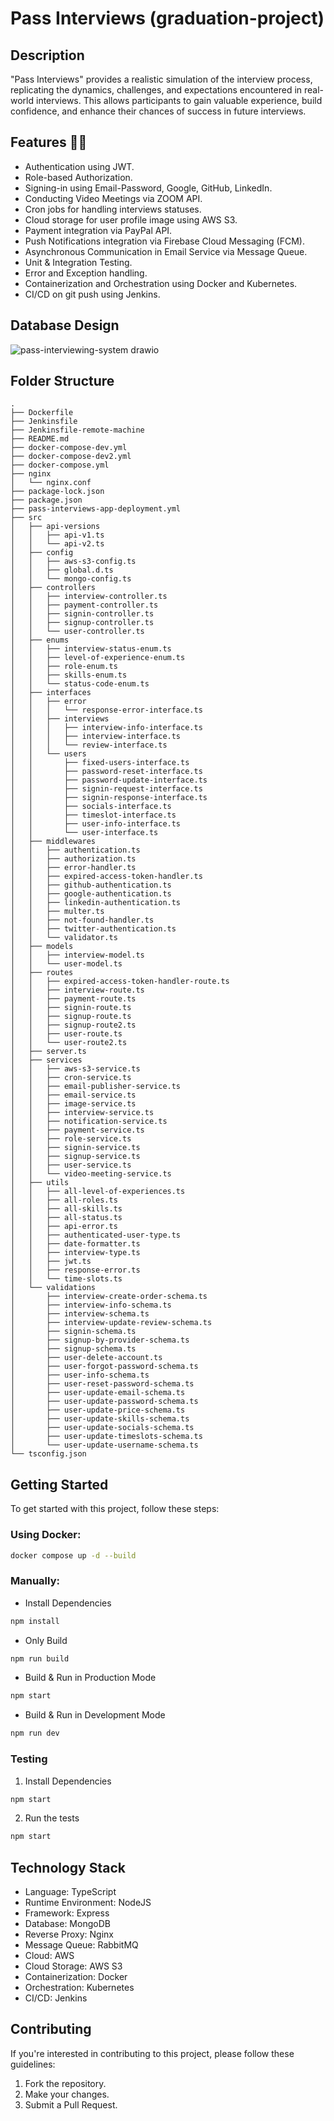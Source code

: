 # Pass Interviews (graduation-project)

## Description
"Pass Interviews" provides a realistic simulation of the interview process, replicating the dynamics, challenges, and expectations encountered in real-world interviews. This allows participants to gain valuable experience, build confidence, and enhance their chances of success in future interviews.



## Features 🚀🚀
- Authentication using JWT.
- Role-based Authorization.
- Signing-in using Email-Password, Google, GitHub, LinkedIn.
- Conducting Video Meetings via ZOOM API.
- Cron jobs for handling interviews statuses.
- Cloud storage for user profile image using AWS S3.
- Payment integration via PayPal API.
- Push Notifications integration via Firebase Cloud Messaging (FCM).
- Asynchronous Communication in Email Service via Message Queue.
- Unit & Integration Testing.
- Error and Exception handling.
- Containerization and Orchestration using Docker and Kubernetes.
- CI/CD on git push using Jenkins.


## Database Design
![pass-interviewing-system drawio](https://github.com/omarhosny206/graduation-project/assets/58389695/41ba4172-24e9-40e1-b218-ebde12ee47d7)

## Folder Structure
```
.
├── Dockerfile
├── Jenkinsfile
├── Jenkinsfile-remote-machine
├── README.md
├── docker-compose-dev.yml
├── docker-compose-dev2.yml
├── docker-compose.yml
├── nginx
│   └── nginx.conf
├── package-lock.json
├── package.json
├── pass-interviews-app-deployment.yml
├── src
│   ├── api-versions
│   │   ├── api-v1.ts
│   │   └── api-v2.ts
│   ├── config
│   │   ├── aws-s3-config.ts
│   │   ├── global.d.ts
│   │   └── mongo-config.ts
│   ├── controllers
│   │   ├── interview-controller.ts
│   │   ├── payment-controller.ts
│   │   ├── signin-controller.ts
│   │   ├── signup-controller.ts
│   │   └── user-controller.ts
│   ├── enums
│   │   ├── interview-status-enum.ts
│   │   ├── level-of-experience-enum.ts
│   │   ├── role-enum.ts
│   │   ├── skills-enum.ts
│   │   └── status-code-enum.ts
│   ├── interfaces
│   │   ├── error
│   │   │   └── response-error-interface.ts
│   │   ├── interviews
│   │   │   ├── interview-info-interface.ts
│   │   │   ├── interview-interface.ts
│   │   │   └── review-interface.ts
│   │   └── users
│   │       ├── fixed-users-interface.ts
│   │       ├── password-reset-interface.ts
│   │       ├── password-update-interface.ts
│   │       ├── signin-request-interface.ts
│   │       ├── signin-response-interface.ts
│   │       ├── socials-interface.ts
│   │       ├── timeslot-interface.ts
│   │       ├── user-info-interface.ts
│   │       └── user-interface.ts
│   ├── middlewares
│   │   ├── authentication.ts
│   │   ├── authorization.ts
│   │   ├── error-handler.ts
│   │   ├── expired-access-token-handler.ts
│   │   ├── github-authentication.ts
│   │   ├── google-authentication.ts
│   │   ├── linkedin-authentication.ts
│   │   ├── multer.ts
│   │   ├── not-found-handler.ts
│   │   ├── twitter-authentication.ts
│   │   └── validator.ts
│   ├── models
│   │   ├── interview-model.ts
│   │   └── user-model.ts
│   ├── routes
│   │   ├── expired-access-token-handler-route.ts
│   │   ├── interview-route.ts
│   │   ├── payment-route.ts
│   │   ├── signin-route.ts
│   │   ├── signup-route.ts
│   │   ├── signup-route2.ts
│   │   ├── user-route.ts
│   │   └── user-route2.ts
│   ├── server.ts
│   ├── services
│   │   ├── aws-s3-service.ts
│   │   ├── cron-service.ts
│   │   ├── email-publisher-service.ts
│   │   ├── email-service.ts
│   │   ├── image-service.ts
│   │   ├── interview-service.ts
│   │   ├── notification-service.ts
│   │   ├── payment-service.ts
│   │   ├── role-service.ts
│   │   ├── signin-service.ts
│   │   ├── signup-service.ts
│   │   ├── user-service.ts
│   │   └── video-meeting-service.ts
│   ├── utils
│   │   ├── all-level-of-experiences.ts
│   │   ├── all-roles.ts
│   │   ├── all-skills.ts
│   │   ├── all-status.ts
│   │   ├── api-error.ts
│   │   ├── authenticated-user-type.ts
│   │   ├── date-formatter.ts
│   │   ├── interview-type.ts
│   │   ├── jwt.ts
│   │   ├── response-error.ts
│   │   └── time-slots.ts
│   └── validations
│       ├── interview-create-order-schema.ts
│       ├── interview-info-schema.ts
│       ├── interview-schema.ts
│       ├── interview-update-review-schema.ts
│       ├── signin-schema.ts
│       ├── signup-by-provider-schema.ts
│       ├── signup-schema.ts
│       ├── user-delete-account.ts
│       ├── user-forgot-password-schema.ts
│       ├── user-info-schema.ts
│       ├── user-reset-password-schema.ts
│       ├── user-update-email-schema.ts
│       ├── user-update-password-schema.ts
│       ├── user-update-price-schema.ts
│       ├── user-update-skills-schema.ts
│       ├── user-update-socials-schema.ts
│       ├── user-update-timeslots-schema.ts
│       └── user-update-username-schema.ts
└── tsconfig.json
```

## Getting Started

To get started with this project, follow these steps:
### Using Docker:
```bash
docker compose up -d --build
```

### Manually:
- Install Dependencies
```bash
npm install
```

- Only Build
```bash
npm run build
```

- Build & Run in Production Mode
```bash
npm start
```

- Build & Run in Development Mode
```bash
npm run dev
```

### Testing
1. Install Dependencies
```bash
npm start
```
2. Run the tests
```bash
npm start
```

## Technology Stack
- Language: TypeScript
- Runtime Environment: NodeJS
- Framework: Express
- Database: MongoDB
- Reverse Proxy: Nginx
- Message Queue: RabbitMQ
- Cloud: AWS
- Cloud Storage: AWS S3
- Containerization: Docker
- Orchestration: Kubernetes
- CI/CD: Jenkins

## Contributing
If you're interested in contributing to this project, please follow these guidelines:
1. Fork the repository.
2. Make your changes.
3. Submit a Pull Request.
